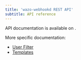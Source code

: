 ```yaml
---
title: 'wazo-webhookd REST API'
subtitle: API reference
---
```


API documentation is available on </documentation>.

More specific documentation:

- [User Filter](user_filter)
- [Templates](templates)
